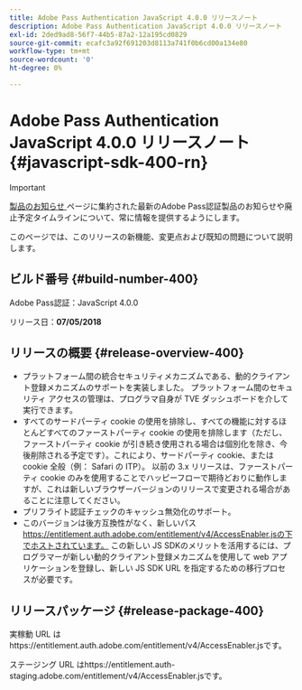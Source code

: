 ```yaml
---
title: Adobe Pass Authentication JavaScript 4.0.0 リリースノート
description: Adobe Pass Authentication JavaScript 4.0.0 リリースノート
exl-id: 2ded9ad8-56f7-44b5-87a2-12a195cd0829
source-git-commit: ecafc3a92f691203d8113a741f0b6cd00a134e80
workflow-type: tm+mt
source-wordcount: '0'
ht-degree: 0%

---
```


# Adobe Pass Authentication JavaScript 4.0.0 リリースノート {#javascript-sdk-400-rn}

>[!IMPORTANT]
>
> [ 製品のお知らせ ](/help/authentication/product-announcements.md) ページに集約された最新のAdobe Pass認証製品のお知らせや廃止予定タイムラインについて、常に情報を提供するようにします。

このページでは、このリリースの新機能、変更点および既知の問題について説明します。

## ビルド番号 {#build-number-400}

Adobe Pass認証：JavaScript 4.0.0

リリース日：**07/05/2018**

## リリースの概要 {#release-overview-400}

* プラットフォーム間の統合セキュリティメカニズムである、動的クライアント登録メカニズムのサポートを実装しました。 プラットフォーム間のセキュリティ アクセスの管理は、プログラマ自身が TVE ダッシュボードを介して実行できます。
* すべてのサードパーティ cookie の使用を排除し、すべての機能に対するほとんどすべてのファーストパーティ cookie の使用を排除します（ただし、ファーストパーティ cookie が引き続き使用される場合は個別化を除き、今後削除される予定です）。これにより、サードパーティ cookie、または cookie 全般（例： Safari の ITP）。 以前の 3.x リリースは、ファーストパーティ cookie のみを使用することでハッピーフローで期待どおりに動作しますが、これは新しいブラウザーバージョンのリリースで変更される場合があることに注意してください。
* プリフライト認証チェックのキャッシュ無効化のサポート。
* このバージョンは後方互換性がなく、新しいパス https://entitlement.auth.adobe.com/entitlement/v4/AccessEnabler.jsの下でホストされています。 この新しい JS SDKのメリットを活用するには、プログラマーが新しい動的クライアント登録メカニズムを使用して web アプリケーションを登録し、新しい JS SDK URL を指定するための移行プロセスが必要です。

## リリースパッケージ {#release-package-400}

実稼動 URL はhttps://entitlement.auth.adobe.com/entitlement/v4/AccessEnabler.jsです。

ステージング URL はhttps://entitlement.auth-staging.adobe.com/entitlement/v4/AccessEnabler.jsです。
